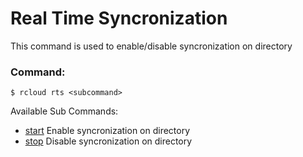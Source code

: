# Real Time Syncronization
This command is used to enable/disable syncronization on directory

### Command:
`$ rcloud rts <subcommand>`

Available Sub Commands:
- [start](start) Enable syncronization on directory
- [stop](stop) Disable syncronization on directory
